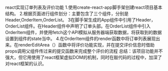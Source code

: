 react实现订单列表及评价功能
1.使用create-react-app脚手架创建react项目基本结构。
2.根据页面进行组件划分：主要包含了三个组件，分别是Header,OrderItem,OrderList。
3在脚手架生成的App组件中引用了Header，OrderList组件。在Header组件中声明了订单头部。在OrderList组件中引入OrderItem组件，并使用fetch这个API模拟从服务器端获取数据，将获取到的数据设置到组件的state当中。
4.在OrderItem组件的render函数中将订单列表展现出来。在renderEditArea（）函数中将评价功能实现，并在提交评价信息时借助props调用父组件传过来的提交函数来完成整个评价的流程
总结：该项目功能并不强大，但它用使用了react框架虚拟DOM的机制，同时在敲代码的过程中，加深了对react框架的认识。
